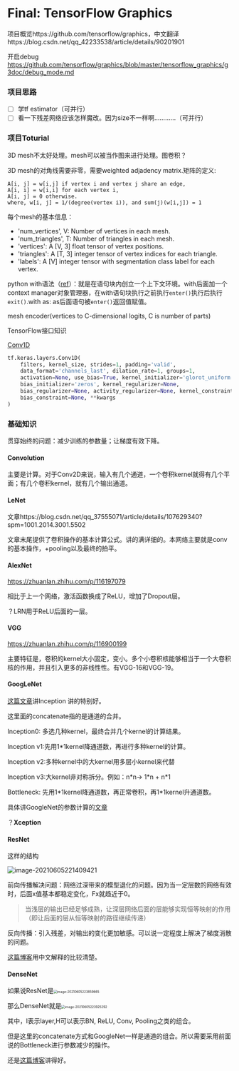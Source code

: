 # Final: TensorFlow Graphics

项目概览https://github.com/tensorflow/graphics，中文翻译https://blog.csdn.net/qq_42233538/article/details/90201901

开启debug https://github.com/tensorflow/graphics/blob/master/tensorflow_graphics/g3doc/debug_mode.md

### 项目思路

- [ ] 学tf estimator（可并行）
- [ ] 看一下残差网络应该怎样魔改。因为size不一样啊…………（可并行）

### 项目Toturial

3D mesh不太好处理。mesh可以被当作图来进行处理。图卷积？

3D mesh的对角线需要非零，需要weighted adjadency matrix.矩阵的定义:

```
A[i, j] = w[i,j] if vertex i and vertex j share an edge,
A[i, i] = w[i,i] for each vertex i,
A[i, j] = 0 otherwise.
where, w[i, j] = 1/(degree(vertex i)), and sum(j)(w[i,j]) = 1
```

每个mesh的基本信息：

*   'num_vertices', V: Number of vertices in each mesh.
*   'num_triangles', T: Number of triangles in each mesh.
*   'vertices': A [V, 3] float tensor of vertex positions.
*   'triangles': A [T, 3] integer tensor of vertex indices for each triangle.
*   'labels': A [V] integer tensor with segmentation class label for each
    vertex.

python with语法（[ref](https://blog.csdn.net/jiaoyangwm/article/details/79243756)）：就是在语句块内创立一个上下文环境。with后面加一个context manager对象管理器，在with语句块执行之前执行`enter()`执行后执行`exit()`.with as: as后面语句被`enter()`返回值赋值。

mesh encoder(vertices to C-dimensional logits, C is number of parts)

TensorFlow接口知识

[Conv1D](https://tensorflow.google.cn/api_docs/python/tf/keras/layers/Conv1D?hl=zh-cn)

```python
tf.keras.layers.Conv1D(
    filters, kernel_size, strides=1, padding='valid',
    data_format='channels_last', dilation_rate=1, groups=1,
    activation=None, use_bias=True, kernel_initializer='glorot_uniform',
    bias_initializer='zeros', kernel_regularizer=None,
    bias_regularizer=None, activity_regularizer=None, kernel_constraint=None,
    bias_constraint=None, **kwargs
)
```

### 基础知识

贯穿始终的问题：减少训练的参数量；让梯度有效下降。

#### Convolution

主要是计算。对于Conv2D来说，输入有几个通道，一个卷积kernel就得有几个平面；有几个卷积kernel，就有几个输出通道。

#### LeNet

文章https://blog.csdn.net/qq_37555071/article/details/107629340?spm=1001.2014.3001.5502 

文章末尾提供了卷积操作的基本计算公式。讲的满详细的。本网络主要就是conv的基本操作，+pooling以及最终的拍平。

#### AlexNet

https://zhuanlan.zhihu.com/p/116197079

相比于上一个网络，激活函数换成了ReLU，增加了Dropout层。

？LRN用于ReLU后面的一层。

#### VGG

https://zhuanlan.zhihu.com/p/116900199

主要特征是，卷积的kernel大小固定，变小。多个小卷积核能够相当于一个大卷积核的作用，并且引入更多的非线性性。有VGG-16和VGG-19。

#### GoogLeNet

[这篇文章](https://blog.csdn.net/qq_37555071/article/details/107835402?spm=1001.2014.3001.5502)讲Inception 讲的特别好。

这里面的concatenate指的是通道的合并。

Inception0: 多选几种kernel，最终合并几个kernel的计算结果。

Inception v1:先用1*1kernel降通道数，再进行多种kernel的计算。

Inception v2:多种kernel中的大kernel用多层小kernel来代替

Inception v3:大kernel非对称拆分。例如：n\*n-> 1\*n + n\*1

Bottleneck: 先用1\*1kernel降通道数，再正常卷积，再1\*1kernel升通道数。

具体讲GoogleNet的参数计算的[文章](https://blog.csdn.net/qq_37555071/article/details/108214680)

？**Xception**

#### ResNet

这样的结构

![image-20210605221409421](F:\term6\GPU\CS473\tfgraphics\log.assets\image-20210605221409421.png)

前向传播解决问题：网络过深带来的模型退化的问题。因为当一定层数的网络有效时，后面x值基本都稳定变化，Fx就趋近于0。

> 当浅层的输出已经足够成熟，让深层网络后面的层能够实现恒等映射的作用（即让后面的层从恒等映射的路径继续传递）

反向传播：引入残差，对输出的变化更加敏感。可以说一定程度上解决了梯度消散的问题。

[这篇博客](https://blog.csdn.net/qq_37555071/article/details/108258862?spm=1001.2014.3001.5502)用中文解释的比较清楚。

#### DenseNet

如果说ResNet是<img src="F:\term6\GPU\CS473\tfgraphics\log.assets\image-20210605223859665.png" alt="image-20210605223859665" style="zoom:50%;" />

那么DenseNet就是<img src="F:\term6\GPU\CS473\tfgraphics\log.assets\image-20210605223925292.png" alt="image-20210605223925292" style="zoom:50%;" />

其中，l表示layer,H可以表示BN, ReLU, Conv, Pooling之类的组合。

但是这里的concatenate方式和GoogleNet一样是通道的组合。所以需要采用前面说的Bottleneck进行参数减少的操作。

还是[这篇博客](https://blog.csdn.net/qq_37555071/article/details/108377880?spm=1001.2014.3001.5502)讲得好。

